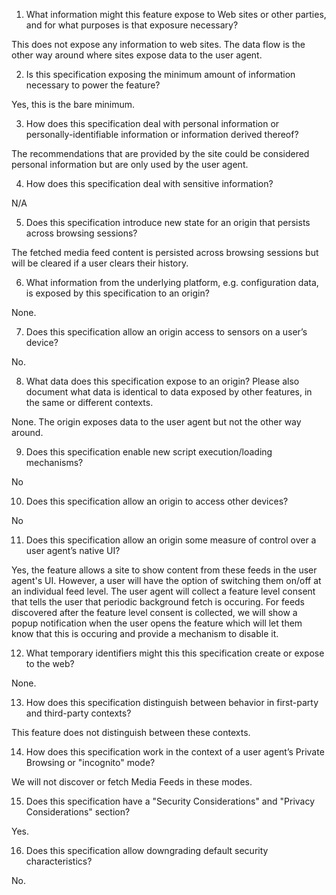 
1. What information might this feature expose to Web sites or other parties, and for what purposes is that exposure necessary?

This does not expose any information to web sites. The data flow is the other way around where sites expose data to the user agent.

2. Is this specification exposing the minimum amount of information necessary to power the feature?

Yes, this is the bare minimum.

3. How does this specification deal with personal information or personally-identifiable information or information derived thereof?

The recommendations that are provided by the site could be considered personal information but are only used by the user agent.

4. How does this specification deal with sensitive information?

N/A

5. Does this specification introduce new state for an origin that persists across browsing sessions?

The fetched media feed content is persisted across browsing sessions but will be cleared if a user clears their history.

6. What information from the underlying platform, e.g. configuration data, is exposed by this specification to an origin?

None.

7. Does this specification allow an origin access to sensors on a user’s device?

No.

8. What data does this specification expose to an origin? Please also document what data is identical to data exposed by other features, in the same or different contexts.

None. The origin exposes data to the user agent but not the other way around.

9. Does this specification enable new script execution/loading mechanisms?

No

10. Does this specification allow an origin to access other devices?

No

11. Does this specification allow an origin some measure of control over a user agent’s native UI?

Yes, the feature allows a site to show content from these feeds in the user agent's UI. However, a user will have the option of switching them on/off at an individual feed level. The user agent will collect a feature level consent that tells the user that periodic background fetch is occuring. For feeds discovered after the feature level consent is collected, we will show a popup notification when the user opens the feature which will let them know that this is occuring and provide a mechanism to disable it.

12. What temporary identifiers might this this specification create or expose to the web?

None.

13. How does this specification distinguish between behavior in first-party and third-party contexts?

This feature does not distinguish between these contexts.

14. How does this specification work in the context of a user agent’s Private Browsing or "incognito" mode?

We will not discover or fetch Media Feeds in these modes.

15. Does this specification have a "Security Considerations" and "Privacy Considerations" section?

Yes.

16. Does this specification allow downgrading default security characteristics?

No.
